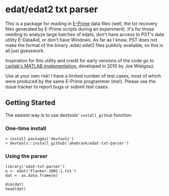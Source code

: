 # edat/edat2 txt parser

This is a package for reading in [E-Prime](http://www.pstnet.com/eprime.cfm) data files (well, the txt recovery files generated by E-Prime scripts during an experiment). It's for those needing to analyze large batches of edats, don't have access to PST's data utility E-DataAid, or don't have Windows. As far as I know, PST does not make the format of the binary .edat/.edat2 files publicly available, so this is all just guesswork.

Inspiration for this utility and credit for early versions of the code go to [canlab's MATLAB implementation](https://github.com/canlab/CanlabCore/blob/master/Misc_utilities/parse_edat_txt.m), developed in 2010 by Joe Wielgosz.

Use at your own risk! I have a limited number of test cases, most of which were produced by the same E-Prime programmer (me!).  Please use the issue tracker to report bugs or submit test cases.

## Getting Started

The easiest way is to use devtools' `install_github` function.

### One-time install

```
> install.packages('devtools')
> devtools::install_github('ahebrank/edat-txt-parser')
```

### Using the parser

```
library('edat-txt-parser')
e <- edat('Flanker-1001-1.txt')
dat <- as.data.frame(e)

dim(dat)
head(dat)
```